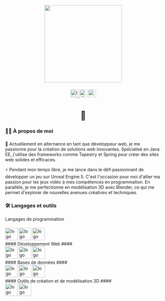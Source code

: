 <div align="center">
  <img height="250" src="https://media3.giphy.com/media/fwbzI2kV3Qrlpkh59e/giphy.gif?cid=6c09b952lpbvzpdgxcnw5bn7y9y2yqfzk4j80mnkod3dfe3o&ep=v1_stickers_related&rid=giphy.gif&ct=s"  />
</div>

###

<div align="center">
  <a href="https://www.linkedin.com/in/paul-debril-5a3a7122b/" target="_blank">
    <img src="https://img.shields.io/static/v1?message=LinkedIn&logo=linkedin&label=&color=0077B5&logoColor=white&labelColor=&style=for-the-badge" height="25" alt="linkedin logo"  />
  </a>
  <img href="" src="https://img.shields.io/static/v1?message=Discord&logo=discord&label=&color=7289DA&logoColor=white&labelColor=&style=for-the-badge" height="25" alt="discord logo"  />
  <a href="debril.paul@gmail.com" target="_blank">
    <img src="https://img.shields.io/static/v1?message=Gmail&logo=gmail&label=&color=D14836&logoColor=white&labelColor=&style=for-the-badge" height="25" alt="gmail logo"  />
  </a>
</div>

###

<h1 align="center">👋</h1>

###

<h3 align="left">👩‍💻 À propos de moi</h3>


###

<p align="left">
🔭 Actuellement en alternance en tant que développeur web, je me passionne pour la création de solutions web innovantes. Spécialisé en Java EE, j'utilise des frameworks comme Tapestry et Spring pour créer des sites web solides et efficaces.

⚡ Pendant mon temps libre, je me lance dans le défi passionnant de développer un jeu sur Unreal Engine 5. C'est l'occasion pour moi d'allier ma passion pour les jeux vidéo à mes compétences en programmation. En parallèle, je me perfectionne en modélisation 3D avec Blender, ce qui me permet d'explorer de nouvelles avenues créatives et techniques.

</p>

###

<h3 align="left">🛠 Langages et outils</h3>

####
Langages de programmation
####
<div align="left">
  <img src="https://cdn.jsdelivr.net/gh/devicons/devicon/icons/java/java-original.svg" height="40" alt="logo Java"  />
  <img src="https://cdn.jsdelivr.net/gh/devicons/devicon/icons/javascript/javascript-original.svg" height="40" alt="logo JavaScript"  />
  <img src="https://cdn.jsdelivr.net/gh/devicons/devicon/icons/python/python-original.svg" height="40" alt="logo Python"  />
</div>
####
Développement Web
####
<div align="left">
  <img src="https://cdn.jsdelivr.net/gh/devicons/devicon/icons/spring/spring-original.svg" height="40" alt="logo Spring"  />
  <img src="https://cdn.jsdelivr.net/gh/devicons/devicon/icons/css3/css3-original.svg" height="40" alt="logo CSS3"  />
  <img src="https://cdn.jsdelivr.net/gh/devicons/devicon/icons/bootstrap/bootstrap-original.svg" height="40" alt="logo Bootstrap"  />
</div>
####
Bases de données
####
<div align="left">
  <img src="https://cdn.jsdelivr.net/gh/devicons/devicon/icons/mongodb/mongodb-original.svg" height="40" alt="logo MongoDB"  />
  <img src="https://cdn.jsdelivr.net/gh/devicons/devicon/icons/mysql/mysql-original.svg" height="40" alt="logo MySQL"  />
  <img src="https://cdn.jsdelivr.net/gh/devicons/devicon/icons/postgresql/postgresql-original.svg" height="40" alt="logo PostgreSQL"  />
</div>
####
Outils de création et de modélisation 3D
####
<div align="left">
  <img src="https://cdn.jsdelivr.net/gh/devicons/devicon/icons/blender/blender-original.svg" height="40" alt="logo Blender"  />
  <img src="https://skillicons.dev/icons?i=unreal" height="40" alt="logo Unreal Engine"  />
</div>

###
###
